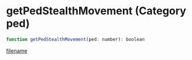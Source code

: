 # getPedStealthMovement (Category ped)

```js
function getPedStealthMovement(ped: number): boolean
```

[filename](getPedStealthMovement_m.md ':include')
